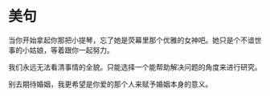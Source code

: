 # 美句
当你开始拿起你那把小提琴，忘了她是荧幕里那个优雅的女神吧。她只是个不谙世事的小姑娘，等着跟你一起努力。

我们永远无法看清事情的全貌。只能选择一个能帮助解决问题的角度来进行研究。

别去期待婚姻，我更希望是你爱的那个人来赋予婚姻本身的意义。

